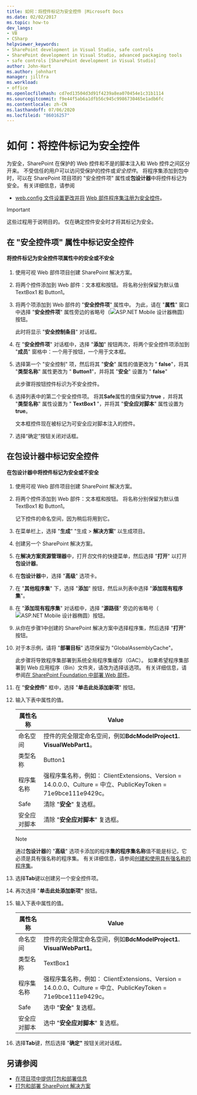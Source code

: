 ```yaml
---
title: 如何：将控件标记为安全控件 |Microsoft Docs
ms.date: 02/02/2017
ms.topic: how-to
dev_langs:
- VB
- CSharp
helpviewer_keywords:
- SharePoint development in Visual Studio, safe controls
- SharePoint development in Visual Studio, advanced packaging tools
- safe controls [SharePoint development in Visual Studio]
author: John-Hart
ms.author: johnhart
manager: jillfra
ms.workload:
- office
ms.openlocfilehash: cd7ed13504d3d91f4239a8ea070454e1c31b1114
ms.sourcegitcommit: f9e44f5ab6a1dfb56c945c9986730465e1adb6fc
ms.contentlocale: zh-CN
ms.lasthandoff: 07/06/2020
ms.locfileid: "86016257"
---
```

# <a name="how-to-mark-controls-as-safe-controls"></a>如何：将控件标记为安全控件
  为安全，SharePoint 在保护的 Web 控件和不是的脚本注入和 Web 控件之间区分开来。 不受信任的用户可以访问受保护的控件或*安全控件*。 将程序集添加到包中时，可以在 SharePoint 项目项的 "安全控件项" 属性或**包设计器**中将控件标记为安全。 有关详细信息，请参阅

- [web.config 文件设置更改并将](/previous-versions/office/developer/sharepoint-2007/bb802890(v=office.12)) [Web 部件程序集注册为安全控件](/previous-versions/office/developer/sharepoint2003/dd587360(v=office.11))。

> [!IMPORTANT]
> 这些过程用于说明目的。 仅在确定控件安全时才将其标记为安全。

## <a name="marking-safe-controls-in-the-safe-control-entries-property"></a>在 "安全控件项" 属性中标记安全控件

#### <a name="to-mark-controls-as-safe-or-unsafe-in-the-safe-control-entries-property"></a>将控件标记为安全控件项属性中的安全或不安全

1. 使用可视 Web 部件项目创建 SharePoint 解决方案。

2. 将两个控件添加到 Web 部件：文本框和按钮。 将名称分别保留为默认值 TextBox1 和 Button1。

3. 将两个项添加到 Web 部件的 "**安全控件项**" 属性中。 为此，请在 "**属性**" 窗口中选择 "**安全控件项**" 属性旁边的省略号（![ASP.NET Mobile 设计器椭圆](../sharepoint/media/mwellipsis.gif "ASP.NET 移动设计器中的省略号")）按钮。

     此时将显示 "**安全控制条目**" 对话框。

4. 在 "**安全控件项**" 对话框中，选择 "**添加**" 按钮两次，将两个安全控件项添加到 "**成员**" 窗格中：一个用于按钮，一个用于文本框。

5. 选择第一个 "安全控制" 项，然后将其 "**安全**" 属性的值更改为 " **false**"，将其 "**类型名称**" 属性更改为 " **Button1**"，并将其 "**安全**" 设置为 " **false**"

     此步骤将按钮控件标识为不安全控件。

6. 选择列表中的第二个安全控件项。 将其**Safe**属性的值保留为**true** ，并将其 "**类型名称**" 属性设置为 " **TextBox1** "，并将其 "**安全应对脚本**" 属性设置为**true**。

     文本框控件现在被标记为可安全应对脚本注入的控件。

7. 选择“确定”按钮关闭对话框。

## <a name="marking-safe-controls-in-the-package-designer"></a>在包设计器中标记安全控件

#### <a name="to-mark-controls-as-safe-or-unsafe-in-the-package-designer"></a>在包设计器中将控件标记为安全或不安全

1. 使用可视 Web 部件项目创建 SharePoint 解决方案。

2. 将两个控件添加到 Web 部件：文本框和按钮。 将名称分别保留为默认值 TextBox1 和 Button1。

     记下控件的命名空间，因为稍后将用到它。

3. 在菜单栏上，选择 "**生成**" "生成  >  **解决方案**" 以生成项目。

4. 创建另一个 SharePoint 解决方案。

5. 在**解决方案资源管理器**中，打开*包*文件的快捷菜单，然后选择 "**打开**" 以打开**包设计器**。

6. 在**包设计器**中，选择 "**高级**" 选项卡。

7. 在 "**其他程序集**" 下，选择 "**添加**" 按钮，然后从列表中选择 "**添加现有程序集**"。

8. 在 "**添加现有程序集**" 对话框中，选择 "**源路径**" 旁边的省略号（![ASP.NET Mobile 设计器椭圆](../sharepoint/media/mwellipsis.gif "ASP.NET 移动设计器中的省略号")）按钮。

9. 从你在步骤1中创建的 SharePoint 解决方案中选择程序集，然后选择 "**打开**" 按钮。

10. 对于本示例，请将 "**部署目标**" 选项保留为 "GlobalAssemblyCache"。

     此步骤将导致程序集部署到系统全局程序集缓存（GAC）。 如果希望程序集部署到 Web 应用程序（Bin）文件夹，请改为选择该选项。 有关详细信息，请参阅[在 SharePoint Foundation 中部署 Web 部件](/previous-versions/office/developer/sharepoint-2010/cc768621(v=office.14))。

11. 在 "**安全控件**" 框中，选择 "**单击此处添加新项**" 按钮。

12. 输入下表中属性的值。

    |属性名称|Value|
    |-------------------|-----------|
    |命名空间|控件的完全限定命名空间，例如**BdcModelProject1. VisualWebPart1**。|
    |类型名称|Button1|
    |程序集名称|强程序集名称，例如： ClientExtensions、Version = 14.0.0.0、Culture = 中立、PublicKeyToken = 71e9bce111e9429c。|
    |Safe|清除 "**安全**" 复选框。|
    |安全应对脚本|清除 "**安全应对脚本**" 复选框。|

    > [!NOTE]
    > 通过**包设计器**的 "**高级**" 选项卡添加的程序**集的程序集名称**值不能是标记，它必须是具有强名称的程序集。 有关详细信息，请参阅[创建和使用具有强名称的程序集](/previous-versions/dotnet/netframework-4.0/xwb8f617(v=vs.100))。

13. 选择**Tab**键以创建另一个安全控件项。

14. 再次选择 "**单击此处添加新项"** 按钮。

15. 输入下表中属性的值。

    |属性名称|Value|
    |-------------------|-----------|
    |命名空间|控件的完全限定命名空间，例如**BdcModelProject1. VisualWebPart1**。|
    |类型名称|TextBox1|
    |程序集名称|强程序集名称，例如： ClientExtensions、Version = 14.0.0.0、Culture = 中立、PublicKeyToken = 71e9bce111e9429c。|
    |Safe|选中 "**安全**" 复选框。|
    |安全应对脚本|选中 "**安全应对脚本**" 复选框。|

16. 选择**Tab**键，然后选择 "**确定"** 按钮关闭对话框。

## <a name="see-also"></a>另请参阅
- [在项目项中提供打包和部署信息](../sharepoint/providing-packaging-and-deployment-information-in-project-items.md)
- [打包和部署 SharePoint 解决方案](../sharepoint/packaging-and-deploying-sharepoint-solutions.md)
